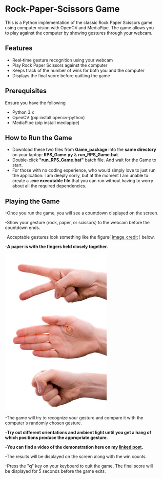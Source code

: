 # Rock-Paper-Scissors Game

This is a Python implementation of the classic Rock Paper Scissors game using computer vision with OpenCV and MediaPipe. The game allows you to play against the computer by showing gestures through your webcam.



## Features

- Real-time gesture recognition using your webcam
- Play Rock Paper Scissors against the computer
- Keeps track of the number of wins for both you and the computer
- Displays the final score before quitting the game

## Prerequisites
Ensure you have the following 
- Python 3.x
- OpenCV (pip install opencv-python)
- MediaPipe (pip install mediapipe)

## How to Run the Game
- Download these two files from **Game_package** into the **same directory** on your laptop: **RPS_Game.py** & **run_RPS_Game.bat**.
- Double-click **"run_RPS_Game.bat"** batch file. And wait for the Game to start.
- For those with no coding experience, who would simply love to just run the application: I am deeply sorry, but at the moment I am unable to create a **.exe executable file** that you can run without having to worry about all the required dependencies. 

## Playing the Game
-Once you run the game, you will see a countdown displayed on the screen.

-Show your gesture (rock, paper, or scissors) to the webcam before the countdown ends.

-Acceptable gestures look something like the figure( [image_credit](https://www.al.com/entertainment/2012/03/redstone_arsenal_will_host_roc.html) ) below.

-**A paper is with the fingers held closely together.**

![Gestures](Game_package/RPS.jpg)

-The game will try to recognize your gesture and compare it with the computer's randomly chosen gesture.

-**Try out different orientations and ambient light until you get a hang of which positions produce the appropriate gesture.**

-**You can find a video of the demonstration here on my [linked post](https://www.al.com/entertainment/2012/03/redstone_arsenal_will_host_roc.html).**

-The results will be displayed on the screen along with the win counts.

-Press the "**q**" key on your keyboard to quit the game. The final score will be displayed for 5 seconds before the game exits.

